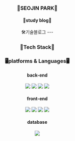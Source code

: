 <div align=center>
    <h3>🍏SEOJIN PARK🍏</h3>
    <h4>📝study blog📝</h4> 
    <a href="https://corner-ds.tistory.com/" style="text-decoration: none; color: inherit;">🛠️기술블로그</a>
    ---
    <h3>💫Tech Stack💫</h3>
    <h3>🖥️platforms & Languages🖥️</h3>
    <h4>back-end</h4>
    <img src="https://img.shields.io/badge/Java-ED8B00?style=for-the-badge&logo=openjdk&logoColor=white">
    <img src="https://img.shields.io/badge/Spring-6DB33F?style=for-the-badge&logo=spring&logoColor=white">
    <img src="https://img.shields.io/badge/Python-3776AB?style=for-the-badge&logo=python&logoColor=white">
    <img src="https://img.shields.io/badge/Node.js-43853D?style=for-the-badge&logo=node.js&logoColor=white">
    <h4>front-end</h4>
    <img src="https://img.shields.io/badge/React-20232A?style=for-the-badge&logo=react&logoColor=61DAFB">
    <img src="https://img.shields.io/badge/HTML-239120?style=for-the-badge&logo=html5&logoColor=white">
    <img src="https://img.shields.io/badge/CSS-239120?&style=for-the-badge&logo=css3&logoColor=white">
    <img src="https://img.shields.io/badge/JavaScript-F7DF1E?style=for-the-badge&logo=JavaScript&logoColor=white">
    <h4>database</h4>
    <img src="https://img.shields.io/badge/MySQL-00000F?style=for-the-badge&logo=mysql&logoColor=white">
</div>


